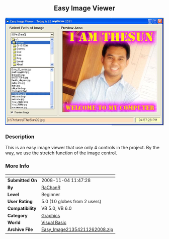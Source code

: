 ﻿<div align="center">

## Easy Image Viewer

<img src="PIC2008112654273928.JPG">
</div>

### Description

This is an easy image viewer that use only 4 controls in the project. By the way, we use the stretch function of the image control.
 
### More Info
 


<span>             |<span>
---                |---
**Submitted On**   |2008-11-04 11:47:28
**By**             |[RaChanR](https://github.com/Planet-Source-Code/PSCIndex/blob/master/ByAuthor/rachanr.md)
**Level**          |Beginner
**User Rating**    |5.0 (10 globes from 2 users)
**Compatibility**  |VB 5\.0, VB 6\.0
**Category**       |[Graphics](https://github.com/Planet-Source-Code/PSCIndex/blob/master/ByCategory/graphics__1-46.md)
**World**          |[Visual Basic](https://github.com/Planet-Source-Code/PSCIndex/blob/master/ByWorld/visual-basic.md)
**Archive File**   |[Easy\_Image21354211262008\.zip](https://github.com/Planet-Source-Code/rachanr-easy-image-viewer__1-71448/archive/master.zip)








